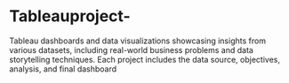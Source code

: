 # Tableauproject-
Tableau dashboards and data visualizations showcasing insights from various datasets, including real-world business problems and data storytelling techniques. Each project includes the data source, objectives, analysis, and final dashboard
